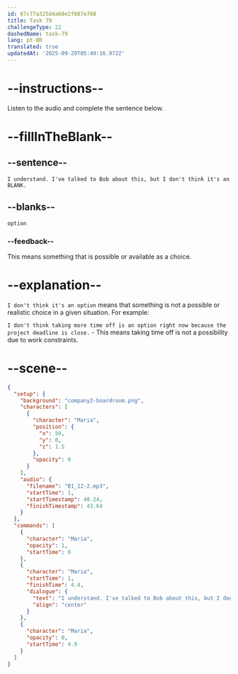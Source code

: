 ```yaml
---
id: 67c77a325d4a68e2f087e768
title: Task 79
challengeType: 22
dashedName: task-79
lang: pt-BR
translated: true
updatedAt: '2025-09-29T05:49:16.972Z'
---
```


<!-- (Audio) Maria: I understand. I've talked to Bob about this, but I don't think it's an option. -->

# --instructions--

Listen to the audio and complete the sentence below.  

# --fillInTheBlank--

## --sentence--

`I understand. I've talked to Bob about this, but I don't think it's an BLANK.`  

## --blanks--

`option`  

### --feedback--

This means something that is possible or available as a choice.  

# --explanation--

`I don't think it's an option` means that something is not a possible or realistic choice in a given situation. For example:

`I don't think taking more time off is an option right now because the project deadline is close.` - This means taking time off is not a possibility due to work constraints.

# --scene--

```json
{
  "setup": {
    "background": "company2-boardroom.png",
    "characters": [
      {
        "character": "Maria",
        "position": {
          "x": 50,
          "y": 0,
          "z": 1.5
        },
        "opacity": 0
      }
    ],
    "audio": {
      "filename": "B1_12-2.mp3",
      "startTime": 1,
      "startTimestamp": 40.24,
      "finishTimestamp": 43.64
    }
  },
  "commands": [
    {
      "character": "Maria",
      "opacity": 1,
      "startTime": 0
    },
    {
      "character": "Maria",
      "startTime": 1,
      "finishTime": 4.4,
      "dialogue": {
        "text": "I understand. I've talked to Bob about this, but I don't think it's an option.",
        "align": "center"
      }
    },
    {
      "character": "Maria",
      "opacity": 0,
      "startTime": 4.9
    }
  ]
}
```
